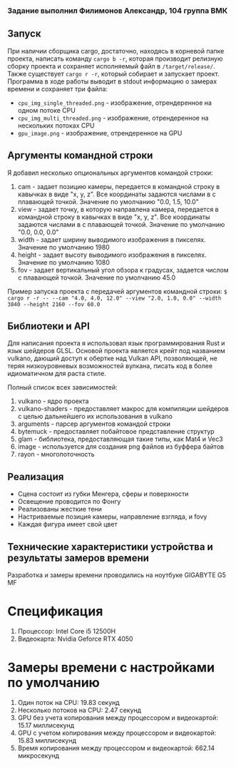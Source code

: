 ### Задание выполнил Филимонов Александр, 104 группа ВМК

## Запуск
При наличии сборщика cargo, достаточно, находясь в корневой папке проекта, написать команду `cargo b -r`, которая производит
релизную сборку проекта и сохраняет исполняемый файл в `/target/release/`. Также существует `cargo r -r`, который собирает и запускает проект.
Программа в ходе работы выводит в stdout информацию о замерах времени и сохраняет три файла:
- `cpu_img_single_threaded.png` - изображение, отрендеренное на одном потоке CPU
- `cpu_img_multi_threaded.png` - изображение, отрендеренное на нескольких потоках CPU
- `gpu_image.png` - изображение, отрендеренное на GPU

## Аргументы командной строки
Я добавил несколько опциональных аргументов командой строки:

1. cam - задает позицию камеры, передается в командной строку в кавычках в виде "x, y, z". Все координаты задаются числами в с плавающей точкой. Значение по умолчанию "0.0, 1.5, 10.0"
2. view - задает точку, в которую направлена камера, передается в командной строку в кавычках в виде "x, y, z". Все координаты задаются числами в с плавающей точкой. Значение по умолчанию "0.0, 0.0, 0.0"
3. width - задает ширину выводимого изображения в пикселях. Значение по умолчанию 1980
4. height - задает высоту выводимого изображения в пикселях. Значение по умолчанию 1080
5. fov - задает вертикальный угол обзора к градусах, задается числом с плавающей точкой. Значение по умолчанию 45.0

Пример запуска проекта с передачей аргументов командной строки: 
`$ cargo r -r -- --cam "4.0, 4.0, 12.0" --view "2.0, 1.0, 0.0" --width 3840 --height 2160 --fov 60.0`

## Библиотеки и API

Для написания проекта я использовал язык программирования Rust и язык шейдеров GLSL. Основой проекта является крейт под названием vulkano, дающий доступ к обертке над Vulkan API, позволяющей, не теряя низкоуровневых возможностей вулкана, писать код в более идиоматичном для раста стиле.

Полный список всех зависимостей:
1. vulkano - ядро проекта
2. vulkano-shaders - предоставляет макрос для компиляции шейдеров с целью дальнейшего их использования в vulkano
3. arguments - парсер аргументов командой строки
4. bytemuck - предоставляет побайтовое представление структур
5. glam - библиотека, предоставляющая такие типы, как Mat4 и Vec3
6. image - используется для создания png файлов из буффера байтов
7. rayon - многопоточность

## Реализация
- Сцена состоит из губки Менгера, сферы и поверхности
- Освещение проводится по Фонгу
- Реализованы жесткие тени
- Настриваемые позиция камеры, направление взгляда, и fovy
- Каждая фигура имеет свой цвет

## Технические характеристики устройства и результаты замеров времени
Разработка и замеры времени проводились на ноутбуке GIGABYTE G5 MF

# Спецификация
1. Процессор: Intel Core i5 12500H
2. Видеокарта: Nvidia Geforce RTX 4050

# Замеры времени с настройками по умолчанию
1. Один поток на CPU: 19.83 секунд
2. Несколько потоков на CPU: 2.47 секунд
3. GPU без учета копирования между процессором и видеокартой: 15.17 миллисекунд
4. GPU с учетом копирования между процессором и видеокартой: 15.83 миллисекунд
5. Время копирования между процессором и видеокартой: 662.14 микросекунд
